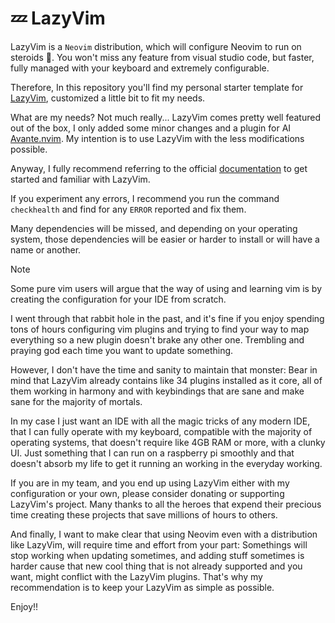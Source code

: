 # 💤 LazyVim

LazyVim is a `Neovim` distribution, which will configure Neovim to run on
steroids 🦾. You won't miss any feature from visual studio code, but faster,
fully managed with your keyboard and extremely configurable.

Therefore, In this repository you'll find my personal
starter template for [LazyVim](https://github.com/LazyVim/LazyVim), customized
a little bit to fit my needs.

What are my needs? Not much really... LazyVim comes pretty well featured out of
the box, I only added some minor changes
and a plugin for AI [Avante.nvim](https://github.com/yetone/avante.nvim).
My intention is to use LazyVim with the less modifications possible.

Anyway, I fully recommend referring to the official [documentation](https://lazyvim.github.io/installation)
to get started and familiar with LazyVim.

If you experiment any errors, I recommend you run the command `checkhealth` and
find for any `ERROR` reported and fix them.

Many dependencies will be missed, and depending on your
operating system, those dependencies will be easier or harder to install or will
have a name or another.

> [!NOTE]
> Some pure vim users will argue that the way of using and learning
> vim is by creating the configuration for your IDE from scratch.
>
> I went through that rabbit hole in the past, and it's fine if you enjoy
> spending tons of hours configuring vim plugins and trying to find your way
> to map everything so a new plugin doesn't brake any other one.
> Trembling and praying god each time you want to update something.
>
> However, I don't have the time and sanity to maintain that monster:
> Bear in mind that LazyVim already contains like 34 plugins installed
> as it core, all of them working in harmony and with keybindings that are sane
> and make sane for the majority of mortals.
>
> In my case I just want an IDE with all the magic tricks of any modern IDE,
> that I can fully operate with my keyboard, compatible with the majority of
> operating systems, that doesn't require like 4GB RAM or more, with a clunky UI.
> Just something that I can run on a raspberry pi smoothly and that doesn't
> absorb my life to get it running an working in the everyday working.
>
> If you are in my team, and you end up using LazyVim either with my
> configuration or your own, please consider donating or supporting LazyVim's
> project. Many thanks to all the heroes that expend their precious time
> creating these projects that save millions of hours to others.
>
> And finally, I want to make clear that using Neovim even with a distribution
> like LazyVim, will require time and effort from your part: Somethings will
> stop working when updating sometimes, and adding stuff sometimes is harder
> cause that new cool thing that is not already supported and you want, might
> conflict with the LazyVim plugins. That's why my recommendation is to keep
> your LazyVim as simple as possible.

Enjoy!!
